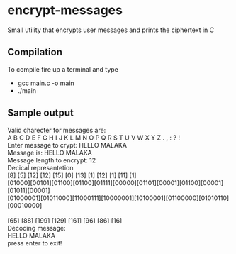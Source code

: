 # encrypt-messages
Small utility that encrypts user messages and prints the ciphertext in C

## Compilation
To compile fire up a terminal and type
* gcc main.c -o main
* ./main

## Sample output

Valid charecter for messages are:<br/>
<space> A B C D E F G H I J K L M N O P Q R S T U V W X Y Z . , : ? !<br/>
Enter message to crypt: HELLO MALAKA<br/>
Message is: HELLO MALAKA<br/>
Message length to encrypt: 12<br/>
Decical represantetion<br/>
[8] [5] [12] [12] [15] [0] [13] [1] [12] [1] [11] [1]<br/>
[01000][00101][01100][01100][01111][00000][01101][00001][01100][00001][01011][00001]<br/>
[01000001][01011000][11000111][10000001][10100001][01100000][01010110][00010000]<br/><br/>
[65] [88] [199] [129] [161] [96] [86] [16]<br/>
Decoding message:<br/>
HELLO MALAKA<br/>
press enter to exit!<br/>


